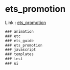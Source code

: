 # ets_promotion

Link : [ets_promotion](url "ets_promotion")

```javascript
### animation
### etc
### ets_guide
### ets_promotion
### javascript
### templates
### test
### ui
```

```javascript
```


